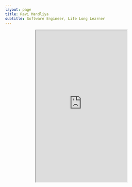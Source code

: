 ```yaml
---
layout: page
title: Ravi Mandliya
subtitle: Software Engineer, Life Long Learner
---
```

<center>
<iframe src='https://webchat.botframework.com/embed/vishesh?s=1apqKEV56hQ.cwA.5lI.73ROT3DjqGS_BasuwqmyByNCbI6vR72MiuuWX0u3w7M' width="300" height="500"></iframe>
</center>
